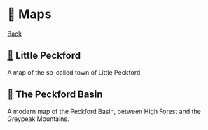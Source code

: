 # 📌 Maps

[Back](../README.md)

## [📌](little-peckford.png) Little Peckford

A map of the so-called town of Little Peckford. 

## [📌](peckford-basin.png) The Peckford Basin

A modern map of the Peckford Basin, between High Forest and the Greypeak Mountains. 

